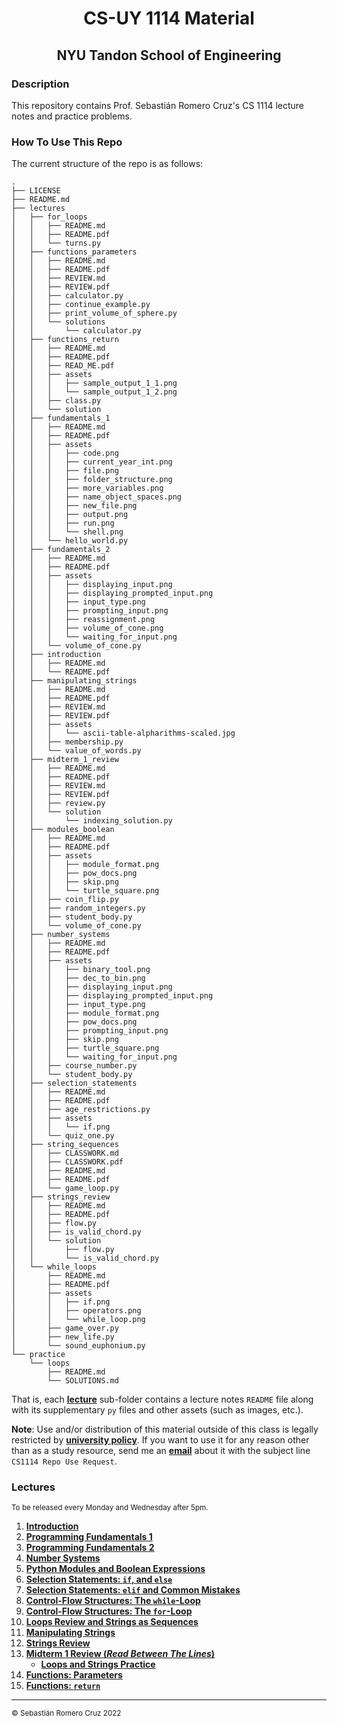 <h1 align=center>CS-UY 1114 Material</h1>

<h2 align=center>NYU Tandon School of Engineering</h2>

### Description

This repository contains Prof. Sebastián Romero Cruz's CS 1114 lecture notes and practice problems.

### How To Use This Repo

The current structure of the repo is as follows:

```
.
├── LICENSE
├── README.md
├── lectures
│   ├── for_loops
│   │   ├── README.md
│   │   ├── README.pdf
│   │   └── turns.py
│   ├── functions_parameters
│   │   ├── README.md
│   │   ├── README.pdf
│   │   ├── REVIEW.md
│   │   ├── REVIEW.pdf
│   │   ├── calculator.py
│   │   ├── continue_example.py
│   │   ├── print_volume_of_sphere.py
│   │   └── solutions
│   │       └── calculator.py
│   ├── functions_return
│   │   ├── README.md
│   │   ├── README.pdf
│   │   ├── READ_ME.pdf
│   │   ├── assets
│   │   │   ├── sample_output_1_1.png
│   │   │   └── sample_output_1_2.png
│   │   ├── class.py
│   │   └── solution
│   ├── fundamentals_1
│   │   ├── README.md
│   │   ├── README.pdf
│   │   ├── assets
│   │   │   ├── code.png
│   │   │   ├── current_year_int.png
│   │   │   ├── file.png
│   │   │   ├── folder_structure.png
│   │   │   ├── more_variables.png
│   │   │   ├── name_object_spaces.png
│   │   │   ├── new_file.png
│   │   │   ├── output.png
│   │   │   ├── run.png
│   │   │   └── shell.png
│   │   └── hello_world.py
│   ├── fundamentals_2
│   │   ├── README.md
│   │   ├── README.pdf
│   │   ├── assets
│   │   │   ├── displaying_input.png
│   │   │   ├── displaying_prompted_input.png
│   │   │   ├── input_type.png
│   │   │   ├── prompting_input.png
│   │   │   ├── reassignment.png
│   │   │   ├── volume_of_cone.png
│   │   │   └── waiting_for_input.png
│   │   └── volume_of_cone.py
│   ├── introduction
│   │   ├── README.md
│   │   └── README.pdf
│   ├── manipulating_strings
│   │   ├── README.md
│   │   ├── README.pdf
│   │   ├── REVIEW.md
│   │   ├── REVIEW.pdf
│   │   ├── assets
│   │   │   └── ascii-table-alpharithms-scaled.jpg
│   │   ├── membership.py
│   │   └── value_of_words.py
│   ├── midterm_1_review
│   │   ├── README.md
│   │   ├── README.pdf
│   │   ├── REVIEW.md
│   │   ├── REVIEW.pdf
│   │   ├── review.py
│   │   └── solution
│   │       └── indexing_solution.py
│   ├── modules_boolean
│   │   ├── README.md
│   │   ├── README.pdf
│   │   ├── assets
│   │   │   ├── module_format.png
│   │   │   ├── pow_docs.png
│   │   │   ├── skip.png
│   │   │   └── turtle_square.png
│   │   ├── coin_flip.py
│   │   ├── random_integers.py
│   │   ├── student_body.py
│   │   └── volume_of_cone.py
│   ├── number_systems
│   │   ├── README.md
│   │   ├── README.pdf
│   │   ├── assets
│   │   │   ├── binary_tool.png
│   │   │   ├── dec_to_bin.png
│   │   │   ├── displaying_input.png
│   │   │   ├── displaying_prompted_input.png
│   │   │   ├── input_type.png
│   │   │   ├── module_format.png
│   │   │   ├── pow_docs.png
│   │   │   ├── prompting_input.png
│   │   │   ├── skip.png
│   │   │   ├── turtle_square.png
│   │   │   └── waiting_for_input.png
│   │   ├── course_number.py
│   │   └── student_body.py
│   ├── selection_statements
│   │   ├── README.md
│   │   ├── README.pdf
│   │   ├── age_restrictions.py
│   │   ├── assets
│   │   │   └── if.png
│   │   └── quiz_one.py
│   ├── string_sequences
│   │   ├── CLASSWORK.md
│   │   ├── CLASSWORK.pdf
│   │   ├── README.md
│   │   ├── README.pdf
│   │   └── game_loop.py
│   ├── strings_review
│   │   ├── README.md
│   │   ├── README.pdf
│   │   ├── flow.py
│   │   ├── is_valid_chord.py
│   │   └── solution
│   │       ├── flow.py
│   │       └── is_valid_chord.py
│   └── while_loops
│       ├── README.md
│       ├── README.pdf
│       ├── assets
│       │   ├── if.png
│       │   ├── operators.png
│       │   └── while_loop.png
│       ├── game_over.py
│       ├── new_life.py
│       └── sound_euphonium.py
└── practice
    └── loops
        ├── README.md
        └── SOLUTIONS.md
```

That is, each [**lecture**](#Lectures) sub-folder contains a lecture notes `README` file along with its supplementary
`py` files and other assets (such as images, etc.).

**Note**: Use and/or distribution of this material outside of this class is legally restricted by [**university
policy**](https://guides.nyu.edu/copyright/nyupermissions). If you want to use it for any reason other than as a study
resource, send me an [**email**](mailto:src402@nyu.edu) about it with the subject line `CS1114 Repo Use Request`.

### Lectures

<sub>To be released every Monday and Wednesday after 5pm.</sub>

1. [**Introduction**](lectures/introduction/)
2. [**Programming Fundamentals 1**](lectures/fundamentals_1/)
3. [**Programming Fundamentals 2**](lectures/fundamentals_2/)
4. [**Number Systems**](lectures/number_systems/)
5. [**Python Modules and Boolean Expressions**](lectures/modules_boolean/)
6. [**Selection Statements: `if`, and `else`**](lectures/selection_statements/)
7. [**Selection Statements: `elif` and Common Mistakes**](lectures/selection_statements#part-3-elif-statements)
8. [**Control-Flow Structures: The `while`-Loop**](lectures/while_loops/)
9. [**Control-Flow Structures: The `for`-Loop**](lectures/for_loops/)
10. [**Loops Review and Strings as Sequences**](lectures/string_sequences/)
11. [**Manipulating Strings**](lectures/manipulating_strings/)
12. [**Strings Review**](lectures/strings_review/)
13. [**Midterm 1 Review (_Read Between The Lines_)**](lectures/midterm_1_review/)
    - [**Loops and Strings Practice**](practice/loops/)
14. [**Functions: Parameters**](lectures/functions_parameters/)
15. [**Functions: `return`**](lectures/functions_return/)

<!--
16. [**Lists**](lectures/lists/)
17. [**Memory Maps**](lectures/memory_maps/)
18. [**File Input**](lectures/file_input/)
19. [**File Output**](lectures/file_output/)
20. [**File IO Review**](lectures/files_review/)
21. [**Python Dictionaries**](lectures/dictionaries/)
22. [**Midterm 2 Review**](lectures/midterm_2_review/)
23. [**Dictionary Methods and Iteration**](lectures/dictionary_methods/)
24. [**Intro to Object-Oriented Programming**](lectures/oop_1/)
25. [**Intro to Object-Oriented Programming: Methods and the `__str__()` Method**](lectures/oop_2/)
26. [**Intro to Object-Oriented Programming: Dunder / "Magic" Methods**](lectures/oop_3/)
27. [**Comprehensions**](lectures/comprehensions/)
28. [**Final Exam Review**](lectures/final_review/) -->

---

<sub>© Sebastián Romero Cruz 2022</sub>
